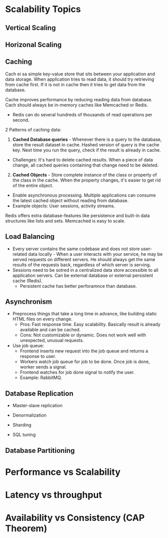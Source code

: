 # Scalability Topics

## Vertical Scaling

## Horizonal Scaling

## Caching
Cach ei sa simple key-value store that sits between your application and data storage. When application tries to read data, it should try retrieving from cache first. If it is not in cache then it tries to get data from the database.

Cache improves performance by reducing reading data from database. Cach should always be in-memory caches like Memcached or Redis.
- Redis can do several hundreds of thousands of read operations per second.

2 Patterns of caching data:
1. **Cached Database queries** - Whenever there is a query to the database, store the result dataset in cache. Hashed version of query is the cache key. Next time you run the query, check if the result is already in cache.
  - Challenges: It's hard to delete cached results. When a piece of data change, all cached queries containing that change need to be deleted.
2. **Cached Objects** - Store complete instance of the class or property of the class in the cache. When the property changes, it's easier to get rid of the entire object.
  - Enable asynchronous processing. Multiple applications can consume the latest cached object without reading from database.
  - Example objects: User sessions, activity streams.

Redis offers extra database-features like persistence and built-in data structures like lists and sets.
Memcached is easy to scale.

## Load Balancing
- Every server contains the same codebase and does not store user-related data locally - When a user interacts with your service, he may be served requests on different servers. He should always get the same results of the requests back, regardless of which server is serving.
- Sessions need to be sotred in a centralized data store accessible to all application servers. Can be external database or external persistent cache (Redis).
  - Persistent cache has better perforamnce than database.

## Asynchronism
- Preprocess things that take a long time in advance, like building static HTML files on every change.
  - Pros: Fast response time. Easy scalability. Basically result is already available and can be cached.
  - Cons: Not customizable or dynamic. Does not work well with unexpected, unusual requests.
- Use job queue:
  - Frontend inserts new request into the job queue and returns a response to user.
  - Workers watch job queue for job to be done. Once job is done, worker sends a signal.
  - Frontend watches for job done signal to notify the user.
  - Example: RabbitMQ.

## Database Replication
- Master-slave replication

- Denormalization

- Sharding

- SQL tuning

## Database Partitioning

# Performance vs Scalability

# Latency vs throughput

# Availability vs Consistency (CAP Theorem)
